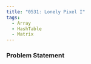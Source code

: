 ```yaml
---
title: "0531: Lonely Pixel I"
tags:
  - Array
  - HashTable
  - Matrix
---
```

### Problem Statement

